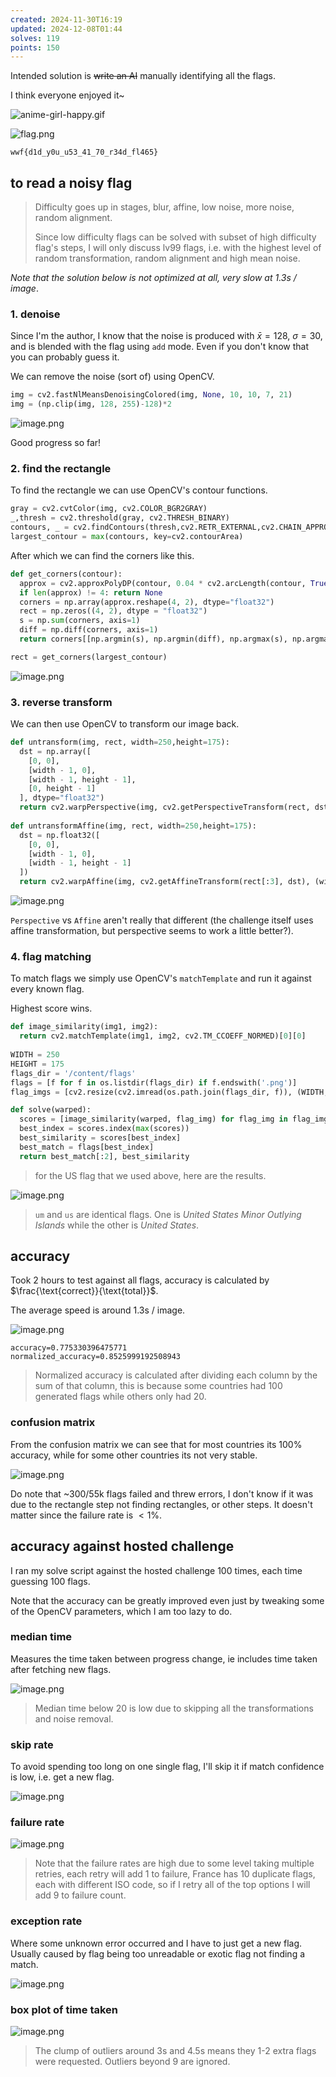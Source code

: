 ```yaml
---
created: 2024-11-30T16:19
updated: 2024-12-08T01:44
solves: 119
points: 150
---
```


Intended solution is ~~write an AI~~ manually identifying all the flags.

I think everyone enjoyed it~

![anime-girl-happy.gif](https://res.cloudinary.com/kumonochisanaka/image/upload/v1733003711/2024/11/a496abdc109a17b9e6891a9510d9f51e.gif)

![flag.png](https://res.cloudinary.com/kumonochisanaka/image/upload/v1733004816/2024/11/e212104933871bd5f223a0cc0f7f8a43.png)

```flag
wwf{d1d_y0u_u53_41_70_r34d_fl465}
```

## to read a noisy flag

> Difficulty goes up in stages, blur, affine, low noise, more noise, random alignment.
>
> Since low difficulty flags can be solved with subset of high difficulty flag's steps, I will only discuss lv99 flags, i.e. with the highest level of random transformation, random alignment and high mean noise.

*Note that the solution below is not optimized at all, very slow at 1.3s / image*.
### 1. denoise

Since I'm the author, I know that the noise is produced with $\bar{x}=128$, $\sigma=30$, and is blended with the flag using `add` mode. Even if you don't know that you can probably guess it.

We can remove the noise (sort of) using OpenCV.

```python
img = cv2.fastNlMeansDenoisingColored(img, None, 10, 10, 7, 21)
img = (np.clip(img, 128, 255)-128)*2
```

![image.png](https://res.cloudinary.com/kumonochisanaka/image/upload/v1733097250/2024/12/5c9a2ce2060d3fca12bc018928efe80c.png)

Good progress so far!

### 2. find the rectangle

To find the rectangle we can use OpenCV's contour functions.

```python
gray = cv2.cvtColor(img, cv2.COLOR_BGR2GRAY)
_,thresh = cv2.threshold(gray, cv2.THRESH_BINARY)
contours, _ = cv2.findContours(thresh,cv2.RETR_EXTERNAL,cv2.CHAIN_APPROX_SIMPLE)
largest_contour = max(contours, key=cv2.contourArea)
```

After which we can find the corners like this.

```python
def get_corners(contour):
  approx = cv2.approxPolyDP(contour, 0.04 * cv2.arcLength(contour, True), True)
  if len(approx) != 4: return None
  corners = np.array(approx.reshape(4, 2), dtype="float32")
  rect = np.zeros((4, 2), dtype = "float32")
  s = np.sum(corners, axis=1)
  diff = np.diff(corners, axis=1)
  return corners[[np.argmin(s), np.argmin(diff), np.argmax(s), np.argmax(diff)]]

rect = get_corners(largest_contour)
```

![image.png](https://res.cloudinary.com/kumonochisanaka/image/upload/v1733097261/2024/12/50b7451e1dfb963f3a5e50bbbc3ef2cc.png)

### 3. reverse transform

We can then use OpenCV to transform our image back.

```python
def untransform(img, rect, width=250,height=175):
  dst = np.array([
    [0, 0],
    [width - 1, 0],
    [width - 1, height - 1],
    [0, height - 1]
  ], dtype="float32")
  return cv2.warpPerspective(img, cv2.getPerspectiveTransform(rect, dst), (width, height))
  
def untransformAffine(img, rect, width=250,height=175):
  dst = np.float32([
    [0, 0],
    [width - 1, 0],
    [width - 1, height - 1]
  ])
  return cv2.warpAffine(img, cv2.getAffineTransform(rect[:3], dst), (width, height))
```

![image.png](https://res.cloudinary.com/kumonochisanaka/image/upload/v1733097777/2024/12/dfa4c1f2696c99a33730f8db02df7c15.png)

`Perspective` vs `Affine` aren't really that different (the challenge itself uses affine transformation, but perspective seems to work a little better?).

### 4. flag matching

To match flags we simply use OpenCV's `matchTemplate` and run it against every known flag.

Highest score wins.

```python
def image_similarity(img1, img2):
  return cv2.matchTemplate(img1, img2, cv2.TM_CCOEFF_NORMED)[0][0]
  
WIDTH = 250
HEIGHT = 175
flags_dir = '/content/flags'
flags = [f for f in os.listdir(flags_dir) if f.endswith('.png')]
flag_imgs = [cv2.resize(cv2.imread(os.path.join(flags_dir, f)), (WIDTH, HEIGHT)) for f in flags]

def solve(warped):
  scores = [image_similarity(warped, flag_img) for flag_img in flag_imgs]
  best_index = scores.index(max(scores))
  best_similarity = scores[best_index]
  best_match = flags[best_index]
  return best_match[:2], best_similarity
```

> for the US flag that we used above, here are the results.

![image.png](https://res.cloudinary.com/kumonochisanaka/image/upload/v1733101494/2024/12/81d3e0199242044e72bccdf8b25f4bb2.png)

> `um` and `us` are identical flags. One is *United States Minor Outlying Islands* while the other is *United States*.

## accuracy

Took 2 hours to test against all flags, accuracy is calculated by $\frac{\text{correct}}{\text{total}}$.

The average speed is around 1.3s / image.

![image.png](https://res.cloudinary.com/kumonochisanaka/image/upload/v1733096445/2024/12/d7360351bf4b0db40029cf21b9e541bc.png)

```
accuracy=0.775330396475771
normalized_accuracy=0.8525999192508943
```

> Normalized accuracy is calculated after dividing each column by the sum of that column, this is because some countries had 100 generated flags while others only had 20.

### confusion matrix

From the confusion matrix we can see that for most countries its 100% accuracy, while for some other countries its not very stable.

![image.png](https://res.cloudinary.com/kumonochisanaka/image/upload/v1733101724/2024/12/0442c8e92bdef8938aeccdba313f31b0.png)

Do note that ~300/55k flags failed and threw errors, I don't know if it was due to the rectangle step not finding rectangles, or other steps. It doesn't matter since the failure rate is $<1\%$.

## accuracy against hosted challenge

I ran my solve script against the hosted challenge 100 times, each time guessing 100 flags.

Note that the accuracy can be greatly improved even just by tweaking some of the OpenCV parameters, which I am too lazy to do.

### median time
Measures the time taken between progress change, ie includes time taken after fetching new flags.

![image.png](https://res.cloudinary.com/kumonochisanaka/image/upload/v1733179235/2024/12/085833302e83fbd84731551dc931a82b.png)

> Median time below 20 is low due to skipping all the transformations and noise removal.

### skip rate
To avoid spending too long on one single flag, I'll skip it if match confidence is low, i.e. get a new flag.

![image.png](https://res.cloudinary.com/kumonochisanaka/image/upload/v1733179434/2024/12/5d298e0fb989a535b552042fc0402275.png)

### failure rate
![image.png](https://res.cloudinary.com/kumonochisanaka/image/upload/v1733179482/2024/12/b79a92bc8c148f7b1e22e1080055ee08.png)

> Note that the failure rates are high due to some level taking multiple retries, each retry will add 1 to failure, France has 10 duplicate flags, each with different ISO code, so if I retry all of the top options I will add 9 to failure count.

### exception rate

Where some unknown error occurred and I have to just get a new flag.
Usually caused by flag being too unreadable or exotic flag not finding a match.

![image.png](https://res.cloudinary.com/kumonochisanaka/image/upload/v1733179699/2024/12/beb412934485d917c8a6002203cffa0b.png)

### box plot of time taken

![image.png](https://res.cloudinary.com/kumonochisanaka/image/upload/v1733179964/2024/12/0f50f5352cffd740281a4985b9a9a496.png)

> The clump of outliers around 3s and 4.5s means they 1-2 extra flags were requested.
> Outliers beyond 9 are ignored.
